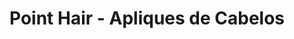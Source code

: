 ---
title: "Point Hair - Apliques de Cabelos"
url: /goiania/point-hair-apliques-de-cabelos/
shop: Friseur
---